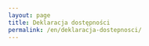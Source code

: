 ```yaml
---
layout: page
title: Deklaracja dostępności
permalink: /en/deklaracja-dostepnosci/
---
```


<script>
  location.replace("https://sdg.gov.pl")
</script>
